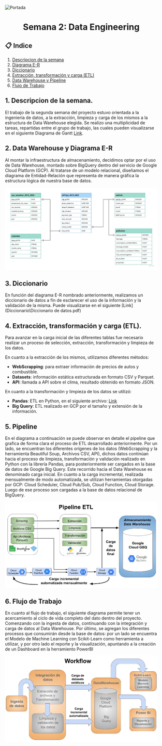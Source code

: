 ![Portada](https://encrypted-tbn0.gstatic.com/images?q=tbn:ANd9GcQCv1P9TE7R8fivPk6JGNahMxub0JwPvnsAyw&usqp=CAU)

<h1 align="center">  Semana 2: Data Engineering </h1>

## 📋 Indice
1. [Descripcion de la semana](#descripcion)
2. [Diagrama E-R](#e-r)
3. [Diccionario](#dicc)
4. [Extracción, transformación y carga (ETL)](#etl)
5. [Data Warehouse y Pipeline](#dw)
6. [Flujo de Trabajo](#workflow)


## 1. Descripcion de la semana. <a name="descripcion"></a>

El trabajo de la segunda semana del proyecto estuvo orientada a la ingeniería de datos, a la extracción, limpieza y carga de los mismos a la estructura de Data Warehouse elegida. Se realizo una multiplicidad de tareas, repartidas entre el grupo de trabajo, las cuales pueden visualizarse en el siguiente Diagrama de Gantt [Link](https://docs.google.com/spreadsheets/d/1FfYJpII47lZE7PPJ2_Fkker2DmhxPlchE7BnmvAbcrQ/edit#gid=1115838130).

## 2. Data Warehouse y Diagrama E-R <a name="e-r"></a>

Al montar la infraestructura de almacenamiento, decidimos optar por el uso de Data Warehouse, montado sobre BigQuery dentro del servicio de Google Cloud Platform (GCP). Al tratarse de un modelo relacional, diseñamos el diagrama de Entidad-Relación que representa de manera gráfica la estructura lógica de nuestra base de datos.

![E-R](https://github.com/RoNovau/Proyecto-Grupal/blob/main/assets/E-R.jpeg)

## 3. Diccionario <a name="dicc"></a>

En función del diagrama E-R nombrado anteriormente, realizamos un diccionario de datos a fin de esclarecer el uso de la información y la validación de la misma. Puede visualizarse en el siguiente 
[Link](Diccionario\Diccionario de datos.pdf)


## 4. Extracción, transformación y carga (ETL). <a name="etl"></a>

Para avanzar en la carga inicial de las diferentes tablas fue necesario realizar un proceso de selección, extracción, transformación y limpieza de los datos. 

En cuanto a la extracción de los mismos, utilizamos diferentes métodos:

+ **WebScrapping**: para extraer información de precios de autos y combustible.
+ **Datasets**: información estática estructurada en formato CSV y Parquet.
+ **API**: llamada a API sobre el clima, resultado obtenido en formato JSON. 

En cuanto a la transformación y limpieza de los datos se utilizó:

+ **Pandas**: ETL en Python, en el siguiente archivo: [Link](ETL\ETL_car_models.ipynb)
+ **Big Query**: ETL realizado en GCP por el tamaño y extensión de la información.

## 5. Pipeline <a name="dw"></a>

En el diagrama a continuación se puede observar en detalle el pipeline que grafica de forma clara el proceso de ETL desarrollado anteriormente. Por un lado, se encuentran los diferentes orígenes de los datos (WebScrapping y la herramienta Beautiful Soup, Archivos CSV, API), dichos datos continúan hacia el proceso de limpieza, transformación y validación realizado en Python con la librería Pandas, para posteriormente ser cargados en la base de datos de Google Big Query. Este recorrido hacia el Data Warehouse es denominado carga inicial. En cuanto a la carga incremental, realizada mensualmente de modo automatizada, se utilizan herramientas otorgadas por GCP: Cloud Scheduler, Cloud Pub/Sub, Cloud Function, Cloud Storage. Luego de ese proceso son cargadas a la base de datos relacional de BigQuery.

![Pipeline](https://github.com/RoNovau/Proyecto-Grupal/blob/main/assets/Pipeline.jpg)

## 6. Flujo de Trabajo <a name="workflow"></a>

En cuanto al flujo de trabajo, el siguiente diagrama permite tener un acercamiento al ciclo de vida completo del dato dentro del proyecto. Comenzando con la ingesta de datos, continuando con la integración y carga de datos al Data Warehouse. Por último, se agregan los diferentes procesos que consumirán desde la base de datos: por un lado se encuentra el Modelo de Machine Learning con Scikit-Learn como herramienta a utilizar, y por otro lado el reporte y la visualización, apuntando a la creación de un Dashboard en la herramiento PowerBI

![Workflow](https://github.com/RoNovau/Proyecto-Grupal/blob/main/assets/Workflow.jpg)

